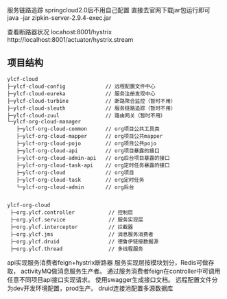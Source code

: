 
服务链路追踪
springcloud2.0后不用自己配置 直接去官网下载jar包运行即可
java -jar zipkin-server-2.9.4-exec.jar

查看断路器状况
locahost:8001/hystrix
http://localhost:8001/actuator/hystrix.stream



## 项目结构
```
ylcf-cloud
├─ylcf-cloud-config             // 远程配置文件中心
├─ylcf-cloud-eureka             // 服务注册发现中心
├─ylcf-cloud-turbine            // 断路聚合监控（暂时不用）
├─ylcf-cloud-sleuth             // 服务链路追踪（暂时不用）
├─ylcf-cloud-zuul               // 路由网关（暂时不用）
└─ylcf-org-cloud-manager        
   ├─ylcf-org-cloud-common      // org项目公共工具类
   ├─ylcf-org-cloud-mapper      // org项目公共mapper
   ├─ylcf-org-cloud-pojo        // org项目公共pojo
   ├─ylcf-org-cloud-api         // org项目暴露的接口
   ├─ylcf-org-cloud-admin-api   // org后台项目暴露的接口
   ├─ylcf-org-cloud-task-api    // org定时任务暴露的接口
   ├─ylcf-org-cloud             // org项目
   ├─ylcf-org-cloud-task        // org定时任务
   └─ylcf-org-cloud-admin       // org后台
    
    
ylcf-org-cloud
 ├─org.ylcf.controller           // 控制层
 ├─org.ylcf.service              // 服务实现层
 ├─org.ylcf.interceptor          // 拦截器
 ├─org.ylcf.jms                  // 消息服务消费者
 ├─org.ylcf.druid                // 德鲁伊链接数据源
 ├─org.ylcf.thread               // 多线程服务
```

api实现服务消费者feign+hystrix断路器
服务实现层按模块划分，Redis可做存取， activityMQ做消息服务生产者。
通过服务消费者feign在controller中可调用任意不同项目api接口实现请求。
使用swagger生成接口文档。
远程配置文件分为dev开发环境配置，prod生产。
druid连接池配置多源数据库
